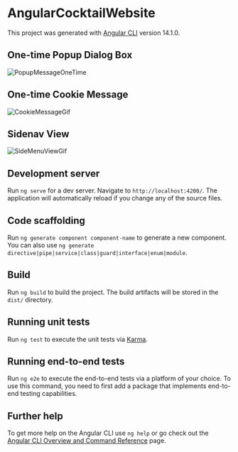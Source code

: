 # AngularCocktailWebsite

This project was generated with [Angular CLI](https://github.com/angular/angular-cli) version 14.1.0.

## One-time Popup Dialog Box
![PopupMessageOneTime](https://user-images.githubusercontent.com/59939048/207766251-72671176-a31a-4e10-b3d7-d491837d72bd.gif)

## One-time Cookie Message
![CookieMessageGif](https://user-images.githubusercontent.com/59939048/208014661-e20b14d9-3776-4d94-876f-223ddc0bc309.gif)

## Sidenav View
![SideMenuViewGif](https://user-images.githubusercontent.com/59939048/208014803-aa7ac12b-973a-49d9-bb52-13824f6787bb.gif)


## Development server

Run `ng serve` for a dev server. Navigate to `http://localhost:4200/`. The application will automatically reload if you change any of the source files.

## Code scaffolding

Run `ng generate component component-name` to generate a new component. You can also use `ng generate directive|pipe|service|class|guard|interface|enum|module`.

## Build

Run `ng build` to build the project. The build artifacts will be stored in the `dist/` directory.

## Running unit tests

Run `ng test` to execute the unit tests via [Karma](https://karma-runner.github.io).

## Running end-to-end tests

Run `ng e2e` to execute the end-to-end tests via a platform of your choice. To use this command, you need to first add a package that implements end-to-end testing capabilities.

## Further help

To get more help on the Angular CLI use `ng help` or go check out the [Angular CLI Overview and Command Reference](https://angular.io/cli) page.
